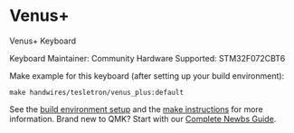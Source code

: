 # Venus+

Venus+ Keyboard

Keyboard Maintainer: Community
Hardware Supported: STM32F072CBT6  

Make example for this keyboard (after setting up your build environment):

    make handwires/tesletron/venus_plus:default

See the [build environment setup](https://docs.qmk.fm/#/getting_started_build_tools) and the [make instructions](https://docs.qmk.fm/#/getting_started_make_guide) for more information. Brand new to QMK? Start with our [Complete Newbs Guide](https://docs.qmk.fm/#/newbs).
